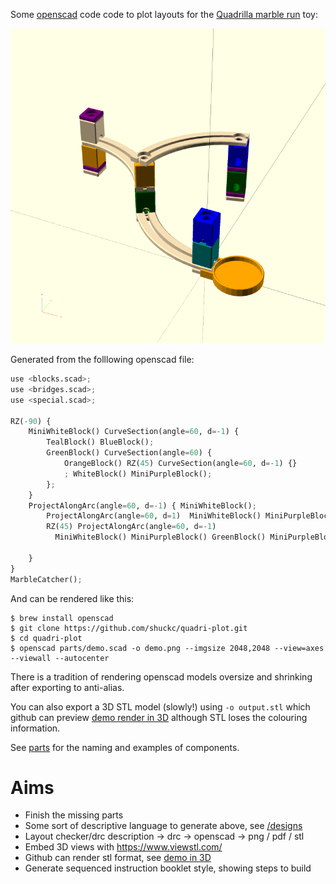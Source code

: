 
Some [openscad](https://www.openscad.org/) code code to plot layouts for the [Quadrilla marble run](https://www.hape.com/us/en/wooden-toys/quadrilla) toy:

![demo render](./parts/demo.png)

Generated from the folllowing openscad file:

```python
use <blocks.scad>;
use <bridges.scad>;
use <special.scad>;

RZ(-90) {
	MiniWhiteBlock() CurveSection(angle=60, d=-1) {
	    TealBlock() BlueBlock();
	    GreenBlock() CurveSection(angle=60) {
	        OrangeBlock() RZ(45) CurveSection(angle=60, d=-1) {}
	        ; WhiteBlock() MiniPurpleBlock();
	    };
	}
	ProjectAlongArc(angle=60, d=-1) { MiniWhiteBlock();
	    ProjectAlongArc(angle=60, d=1)  MiniWhiteBlock() MiniPurpleBlock() OrangeBlock();
	    RZ(45) ProjectAlongArc(angle=60, d=-1)
	      MiniWhiteBlock() MiniPurpleBlock() GreenBlock() MiniPurpleBlock() BlueBlock();

	}
}
MarbleCatcher();

```
And can be rendered like this:

```
$ brew install openscad
$ git clone https://github.com/shuckc/quadri-plot.git
$ cd quadri-plot
$ openscad parts/demo.scad -o demo.png --imgsize 2048,2048 --view=axes --viewall --autocenter
```

There is a tradition of rendering openscad models oversize and shrinking after exporting to anti-alias.

You can also export a 3D STL model (slowly!) using `-o output.stl` which github can preview [demo render in 3D](./parts/demo.stl) although STL loses the colouring information.

See [parts](./parts/) for the naming and examples of components.

Aims
====
* Finish the missing parts
* Some sort of descriptive language to generate above, see [/designs](/.designs)
* Layout checker/drc description -> drc -> openscad -> png / pdf / stl
* Embed 3D views with https://www.viewstl.com/
* Github can render stl format, see [demo in 3D](./parts/demo.stl)
* Generate sequenced instruction booklet style, showing steps to build


